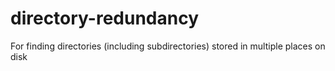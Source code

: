 # directory-redundancy
For finding directories (including subdirectories) stored in multiple places on disk
